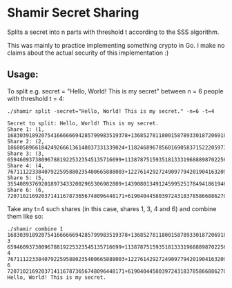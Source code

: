 # Shamir Secret Sharing

Splits a secret into n parts with threshold t according to the SSS algorithm.

This was mainly to practice implementing something crypto in Go. I make no
claims about the actual security of this implementation :)

## Usage:

To split e.g. secret = "Hello, World! This is my secret" between n = 6 people with threshold t = 4:
```
./shamir split -secret="Hello, World! This is my secret." -n=6 -t=4

Secret to split: Hello, World! This is my secret.
Share 1: (1, 168303918920754166666694285799983519378+136852781180015878933018720691817215870+67888121110776510844563324465621021841)
Share 2: (2, 18680589661842492666136148037331339024+118246896785601690583715222059730764551+97461108775801538963264785298264499133)
Share 3: (3, 6594609373809678819225323545135716699+113878751593518133319688898702256371597+4260017448664758059915243222653800210)
Share 4: (4, 76711122338407922595880235400665888003+122761429272490977942019041632094599070+44108268503894305301700166395280475118)
Share 5: (5, 3554089376920189734332002965306982809+143908013491245995251784941861946009032+132546916395079854392430415540867862449)
Share 6: (6, 72071021692037141167873656748096448171+6190404458039724318378586688627057818+14975832115341847304229547668255195068)
```

Take any t=4 such shares (in this case, shares 1, 3, 4 and 6) and combine them like so:

```
./shamir combine 1 168303918920754166666694285799983519378+136852781180015878933018720691817215870+67888121110776510844563324465621021841 3 6594609373809678819225323545135716699+113878751593518133319688898702256371597+4260017448664758059915243222653800210 4 76711122338407922595880235400665888003+122761429272490977942019041632094599070+44108268503894305301700166395280475118 6 72071021692037141167873656748096448171+6190404458039724318378586688627057818+14975832115341847304229547668255195068
Hello, World! This is my secret.
```
